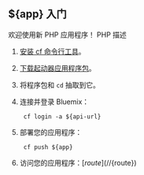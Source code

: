 ${app} 入门
-----------------------------------
欢迎使用新 PHP 应用程序！
PHP 描述

1. [安装 cf 命令行工具](${doc-url}/#starters/BuildingWeb.html#install_cf)。
2. [下载起动器应用程序包](${ace-url}/rest/apps/${app-guid}/starter-download)。
3. 将程序包和 `cd` 抽取到它。
4. 连接并登录 Bluemix：

		cf login -a ${api-url}

5. 部署您的应用程序：

		cf push ${app}

6. 访问您的应用程序：[${route}](//${route})

